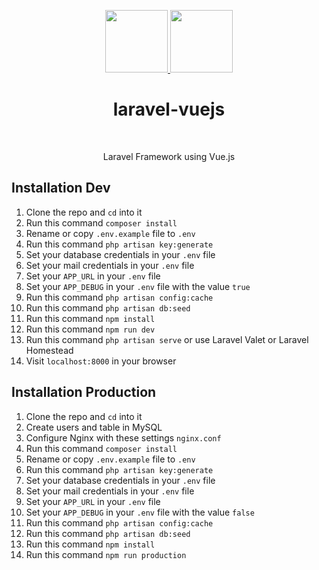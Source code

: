 <p align="center">
    <a href="https://laravel.com/" target="_blank">
        <img src="https://laravel.com/assets/img/components/logo-laravel.svg" height="100px">
    </a>
    <a href="https://vuejs.org/" target="_blank">
        <img src="https://vuejs.org/images/logo.png" height="100px">
    </a>
    <h1 align="center">laravel-vuejs</h1>
    <br>
</p>
<p align="center">Laravel Framework using Vue.js</p>

## Installation Dev

1. Clone the repo and `cd` into it
1. Run this command `composer install`
1. Rename or copy `.env.example` file to `.env`
1. Run this command `php artisan key:generate`
1. Set your database credentials in your `.env` file
1. Set your mail credentials in your `.env` file
1. Set your `APP_URL` in your `.env` file
1. Set your `APP_DEBUG` in your `.env` file with the value `true`
1. Run this command `php artisan config:cache`
1. Run this command `php artisan db:seed`
1. Run this command `npm install`
1. Run this command `npm run dev`
1. Run this command `php artisan serve` or use Laravel Valet or Laravel Homestead
1. Visit `localhost:8000` in your browser

## Installation Production

1. Clone the repo and `cd` into it
1. Create users and table in MySQL
1. Configure Nginx with these settings `nginx.conf`
1. Run this command `composer install`
1. Rename or copy `.env.example` file to `.env`
1. Run this command `php artisan key:generate`
1. Set your database credentials in your `.env` file
1. Set your mail credentials in your `.env` file
1. Set your `APP_URL` in your `.env` file
1. Set your `APP_DEBUG` in your `.env` file with the value `false`
1. Run this command `php artisan config:cache`
1. Run this command `php artisan db:seed`
1. Run this command `npm install`
1. Run this command `npm run production`

